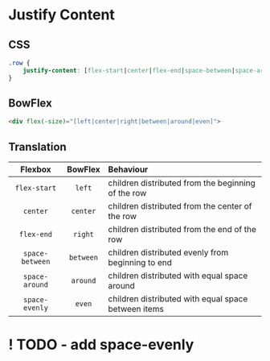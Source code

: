 # Justify Content

## CSS

```css
.row {
	justify-content: [flex-start|center|flex-end|space-between|space-around|space-evenly];
}
```

## BowFlex

```html
<div flex(-size)="[left|center|right|between|around|even]">
```

## Translation

|Flexbox|BowFlex|Behaviour|
|:-----:|:-----:|:-------|
|`flex-start`|`left`|children distributed from the beginning of the row|
|`center`|`center`|children distributed from the center of the row|
|`flex-end`|`right`|children distributed from the end of the row|
|`space-between`|`between`|children distributed evenly from beginning to end|
|`space-around`|`around`|children distributed with equal space around|
|`space-evenly`|`even`|children distributed with equal space between items|

# ! TODO - add space-evenly
